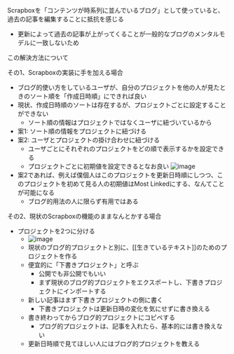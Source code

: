 
Scrapboxを「コンテンツが時系列に並んでいるブログ」として使っていると、過去の記事を編集することに抵抗を感じる
- 更新によって過去の記事が上がってくることが一般的なブログのメンタルモデルに一致しないため

この解決方法について

その1、Scrapboxの実装に手を加える場合
- ブログ的使い方をしているユーザが、自分のプロジェクトを他の人が見たときのソート順を「作成日時順」にできれば良い
- 現状、作成日時順のソートは存在するが、プロジェクトごとに設定することができない
    - ソート順の情報はプロジェクトではなくユーザに紐づいているから
- 案1: ソート順の情報をプロジェクトに紐づける
- 案2: ユーザとプロジェクトの掛け合わせに紐づける
    - ユーザごとにそれぞれのプロジェクトをどの順で表示するかを設定できる
    - プロジェクトごとに初期値を設定できるとなお良い
![image](https://gyazo.com/44fe18ab8795817618151a657fd8fc26/thumb/1000)
- 案2であれば、例えば僕個人はこのプロジェクトを更新日時順にしつつ、このプロジェクトを初めて見る人の初期値はMost Linkedにする、なんてことが可能になる
    - ブログ的用法の人に限らず有用ではある

その2、現状のScrapboxの機能のままなんとかする場合
- プロジェクトを2つに分ける
    - ![image](https://gyazo.com/0744937c9567f248ec1813548f5a715b/thumb/1000)
    - 現状のブログ的プロジェクトと別に、[[生きているテキスト]]のためのプロジェクトを作る
    - 便宜的に「下書きプロジェクト」と呼ぶ
        - 公開でも非公開でもいい
        - まず現状のブログ的プロジェクトをエクスポートし、下書きプロジェクトにインポートする
    - 新しい記事はまず下書きプロジェクトの側に書く
        - 下書きプロジェクトは更新日時の変化を気にせずに書き換える
    - 書き終わってからブログ的プロジェクトにコピペする
        - プログ的プロジェクトは、記事を入れたら、基本的には書き換えない
    - 更新日時順で見てほしい人にはブログ的プロジェクトを教える